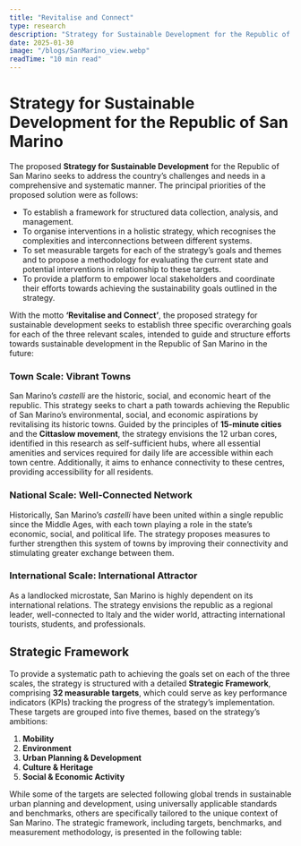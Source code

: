 ```yaml
---
title: "Revitalise and Connect"
type: research
description: "Strategy for Sustainable Development for the Republic of San Marino."
date: 2025-01-30
image: "/blogs/SanMarino_view.webp"
readTime: "10 min read"
---
```


# Strategy for Sustainable Development for the Republic of San Marino  

The proposed **Strategy for Sustainable Development** for the Republic of San Marino seeks to address the country’s challenges and needs in a comprehensive and systematic manner. The principal priorities of the proposed solution were as follows:  

- To establish a framework for structured data collection, analysis, and management.  
- To organise interventions in a holistic strategy, which recognises the complexities and interconnections between different systems.  
- To set measurable targets for each of the strategy’s goals and themes and to propose a methodology for evaluating the current state and potential interventions in relationship to these targets.  
- To provide a platform to empower local stakeholders and coordinate their efforts towards achieving the sustainability goals outlined in the strategy.  

With the motto **‘Revitalise and Connect’**, the proposed strategy for sustainable development seeks to establish three specific overarching goals for each of the three relevant scales, intended to guide and structure efforts towards sustainable development in the Republic of San Marino in the future:  

### Town Scale: Vibrant Towns  
San Marino’s *castelli* are the historic, social, and economic heart of the republic. This strategy seeks to chart a path towards achieving the Republic of San Marino’s environmental, social, and economic aspirations by revitalising its historic towns. Guided by the principles of **15-minute cities** and the **Cittaslow movement**, the strategy envisions the 12 urban cores, identified in this research as self-sufficient hubs, where all essential amenities and services required for daily life are accessible within each town centre. Additionally, it aims to enhance connectivity to these centres, providing accessibility for all residents.  

### National Scale: Well-Connected Network  
Historically, San Marino’s *castelli* have been united within a single republic since the Middle Ages, with each town playing a role in the state’s economic, social, and political life. The strategy proposes measures to further strengthen this system of towns by improving their connectivity and stimulating greater exchange between them.  

### International Scale: International Attractor  
As a landlocked microstate, San Marino is highly dependent on its international relations. The strategy envisions the republic as a regional leader, well-connected to Italy and the wider world, attracting international tourists, students, and professionals.  

## Strategic Framework  
To provide a systematic path to achieving the goals set on each of the three scales, the strategy is structured with a detailed **Strategic Framework**, comprising **32 measurable targets**, which could serve as key performance indicators (KPIs) tracking the progress of the strategy’s implementation. These targets are grouped into five themes, based on the strategy’s ambitions:  

1. **Mobility**  
2. **Environment**  
3. **Urban Planning & Development**  
4. **Culture & Heritage**  
5. **Social & Economic Activity**  

While some of the targets are selected following global trends in sustainable urban planning and development, using universally applicable standards and benchmarks, others are specifically tailored to the unique context of San Marino. The strategic framework, including targets, benchmarks, and measurement methodology, is presented in the following table:  
